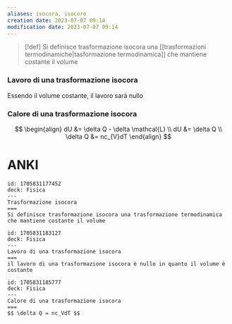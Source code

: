 ```yaml
---
aliases: isocora, isocore
creation date: 2023-07-07 09:14
modification date: 2023-07-07 09:14
---
```


>[!def]
>Si definisce trasformazione isocora una [[trasformazioni termodinamiche|tasformazione termodinamica]] che mantiene costante il volume

### Lavoro di una trasformazione isocora
Essendo il volume costante, il lavoro sarà nullo

### Calore di una trasformazione isocora
$$ \begin{align}
dU &= \delta Q - \delta \mathcal{L} \\
dU &= \delta Q \\
\delta Q &= nc_{V}dT
\end{align} $$

# ANKI

```anki
id: 1705831177452
deck: Fisica
---
Trasformazione isocora
===
Si definisce trasformazione isocora una trasformazione termodinamica che mantiene costante il volume
```


```anki
id: 1705831183127
deck: Fisica
---
Lavoro di una trasformazione isocora
===
il lavoro di una trasformazione isocora è nullo in quanto il volume è costante
```


```anki
id: 1705831185777
deck: Fisica
---
Calore di una trasformazione isocora
===
$$ \delta Q = nc_VdT $$
```
